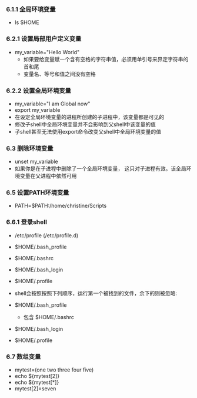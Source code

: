 ### 6.1.1 全局环境变量
- ls $HOME

### 6.2.1 设置局部用户定义变量
- my_variable="Hello World"
  - 如果要给变量赋一个含有空格的字符串值，必须用单引号来界定字符串的首和尾
  - 变量名、等号和值之间没有空格

### 6.2.2 设置全局环境变量
- my_variable="I am Global now"
- export my_variable
- 在设定全局环境变量的进程所创建的子进程中，该变量都是可见的
- 修改子shell中全局环境变量并不会影响到父shell中该变量的值
- 子shell甚至无法使用export命令改变父shell中全局环境变量的值

### 6.3 删除环境变量
- unset my_variable
- 如果你是在子进程中删除了一个全局环境变量， 这只对子进程有效。该全局环境变量在父进程中依然可用

### 6.5 设置PATH环境变量
- PATH=$PATH:/home/christine/Scripts

### 6.6.1 登录shell
- /etc/profile (/etc/profile.d)
- $HOME/.bash_profile
- $HOME/.bashrc 
- $HOME/.bash_login
- $HOME/.profile

- shell会按照按照下列顺序，运行第一个被找到的文件，余下的则被忽略:
- $HOME/.bash_profile
  - 包含 $HOME/.bashrc
- $HOME/.bash_login
- $HOME/.profile

### 6.7 数组变量
- mytest=(one two three four five)
- echo ${mytest[2]}
- echo ${mytest[*]}
- mytest[2]=seven
